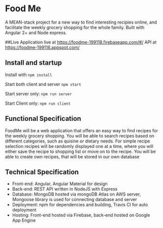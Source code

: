 # Food Me

A MEAN-stack project for a new way to find interesting recipies online,
and facilitate the weekly grocery shopping for the whole family.
Built with Angular 2+ and Node express.


##Live
Application live at https://foodme-199118.firebaseapp.com/#/
API at https://foodme-199118.appspot.com/


## Install and startup

Install with `npm install`

Start both client and server `npm start`

Start server only:  `npm run server`

Start Client only:  `npm run client`

## Functional Specification

FoodMe will be a web application that offers an easy way to find recipes for the weekly grocery shopping.
You will be able to search recipes based on different categories, such as quisine or dietary needs.
For simple recipe selection recipes will be randomly displayed one at a time, where you will either save the recipe to shopping list or move on to the recipe.
You will be able to create own recipes, that will be stored in our own database

## Technical Specification

* Front-end: Angular, Angular Material for design
* Back-end: REST API written in NodeJS with Express
* Database: MongoDB hosted via mongoDB Atlas on AWS server, Mongoose library is used for connecting database and server
* Deployment: npm for dependencies and building, Travis CI for auto deployment
* Hosting: Front-end hosted via Firebase, back-end hosted on Google App Engine